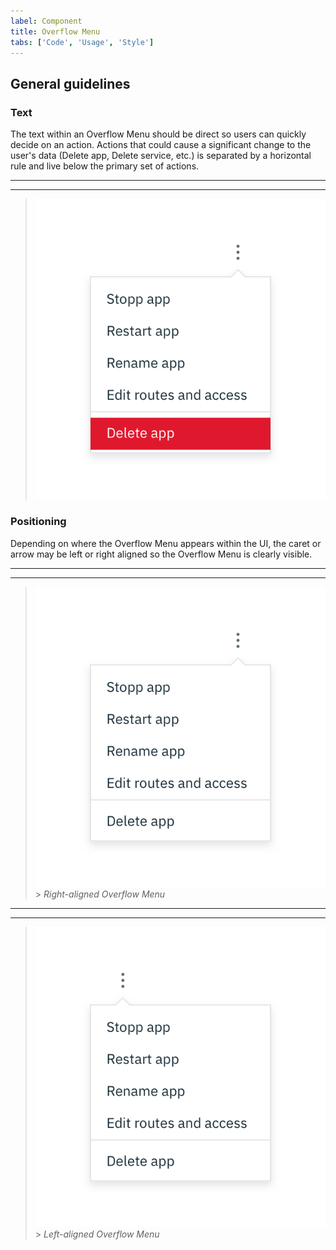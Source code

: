 ```yaml
---
label: Component
title: Overflow Menu
tabs: ['Code', 'Usage', 'Style']
---
```


## General guidelines

### Text

The text within an Overflow Menu should be direct so users can quickly decide on an action. Actions that could cause a significant change to the user's data (Delete app, Delete service, etc.) is separated by a horizontal rule and live below the primary set of actions.

---

---

> ![Overflow menu example](images/overflow-menu-usage-1.png)

### Positioning

Depending on where the Overflow Menu appears within the UI, the caret or arrow may be left or right aligned so the Overflow Menu is clearly visible.

---

---

> ![Right aligned overflow menu](images/overflow-menu-usage-2.png) > _Right-aligned Overflow Menu_

---

---

> ![Left aligned overflow menu](images/overflow-menu-usage-3.png) > _Left-aligned Overflow Menu_
